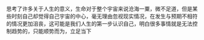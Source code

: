思考了许多关于人生的意义，生命对于整个宇宙来说沧海一粟，微不足道，但是某些时刻自己却觉得自己宇宙的中心，毫无理由忽视现实情况，在发生与预期不相符的情况更加沮丧，这可能是我们人生的第一步认识自己，明白很多事情就是无法控制趋势的，只能顺势而为，立足当下